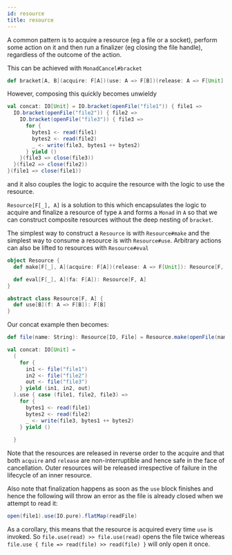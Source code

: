 ```yaml
---
id: resource
title: resource
---
```


A common pattern is to acquire a resource (eg a file or a socket), perform
some action on it and then run a finalizer (eg closing the file handle),
regardless of the outcome of the action.

This can be achieved with `MonadCancel#bracket`

```scala
def bracket[A, B](acquire: F[A])(use: A => F[B])(release: A => F[Unit]): F[B]
```

However, composing this quickly becomes unwieldy

```scala
val concat: IO[Unit] = IO.bracket(openFile("file1")) { file1 =>
  IO.bracket(openFile("file2")) { file2 =>
    IO.bracket(openFile("file3")) { file3 =>
      for {
        bytes1 <- read(file1)
        bytes2 <- read(file2)
        _ <- write(file3, bytes1 ++ bytes2)
      } yield ()
    }(file3 => close(file3))
  }(file2 => close(file2))
}(file1 => close(file1))
```

and it also couples the logic to acquire the resource with the logic to use
the resource.

`Resource[F[_], A]` is a solution to this which encapsulates the logic
to acquire and finalize a resource of type `A` and forms a `Monad`
in `A` so that we can construct composite resources without the
deep nesting of `bracket`.

The simplest way to construct a `Resource` is with `Resource#make` and the simplest way to
consume a resource is with `Resource#use`. Arbitrary actions can also be lifted to
resources with `Resource#eval`

```scala
object Resource {
  def make[F[_], A](acquire: F[A])(release: A => F[Unit]): Resource[F, A]

  def eval[F[_], A](fa: F[A]): Resource[F, A]
}

abstract class Resource[F, A] {
  def use[B](f: A => F[B]): F[B]
}
```

Our concat example then becomes:

```scala
def file(name: String): Resource[IO, File] = Resource.make(openFile(name)))(file => close(file))

val concat: IO[Unit] =
  (
    for {
      in1 <- file("file1")
      in2 <- file("file2")
      out <- file("file3")
    } yield (in1, in2, out)
  ).use { case (file1, file2, file3) =>
    for {
      bytes1 <- read(file1)
      bytes2 <- read(file2)
      _ <- write(file3, bytes1 ++ bytes2)
    } yield ()
  
  }
```

Note that the resources are released in reverse order to the acquire and that
both `acquire` and `release` are non-interruptible and hence safe in the face of
cancellation. Outer resources will be released irrespective of failure in the
lifecycle of an inner resource.

Also note that finalization happens as soon as the `use` block finishes and
hence the following will throw an error as the file is already closed when we
attempt to read it:
```scala
open(file1).use(IO.pure).flatMap(readFile)
```
As a corollary, this means that the resource is acquired every time `use` is invoked.
So `file.use(read) >> file.use(read)` opens the file twice whereas
`file.use { file => read(file) >> read(file) }` will only open it once.
